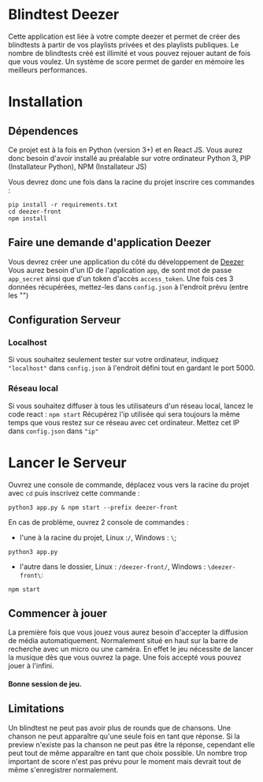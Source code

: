 # Blindtest Deezer

Cette application est liée à votre compte deezer et permet de créer des blindtests à partir de vos playlists privées et des playlists publiques.
Le nombre de blindtests créé est illimité et vous pouvez rejouer autant de fois que vous voulez. Un système de score permet de garder en mémoire les meilleurs performances.

# Installation

## Dépendences

Ce projet est à la fois en Python (version 3+) et en React JS. Vous aurez donc besoin d'avoir installé au préalable sur votre ordinateur Python 3, PIP (Installateur Python), NPM (Installateur JS)

Vous devrez donc une fois dans la racine du projet inscrire ces commandes :

```
pip install -r requirements.txt
cd deezer-front
npm install
```

## Faire une demande d'application Deezer

Vous devrez créer une application du côté du développement de [Deezer](https://developers.deezer.com/)
Vous aurez besoin d'un ID de l'application `app`, de sont mot de passe `app_secret` ainsi que d'un token d'accès `access_token`.
Une fois ces 3 données récupérées, mettez-les dans `config.json` à l'endroit prévu (entre les "")

## Configuration Serveur

### Localhost

Si vous souhaitez seulement tester sur votre ordinateur, indiquez `"localhost"` dans `config.json` à l'endroit défini tout en gardant le port 5000.

### Réseau local

Si vous souhaitez diffuser à tous les utilisateurs d'un réseau local, lancez le code react :
`npm start`
Récupérez l'ip utilisée qui sera toujours la même temps que vous restez sur ce réseau avec cet ordinateur.
Mettez cet IP dans `config.json` dans `"ip"`

# Lancer le Serveur

Ouvrez une console de commande, déplacez vous vers la racine du projet avec `cd` puis inscrivez cette commande :

```
python3 app.py & npm start --prefix deezer-front
```

En cas de problème, ouvrez 2 console de commandes :

- l'une à la racine du projet, Linux :`/`, Windows : `\`;

```
python3 app.py
```

- l'autre dans le dossier, Linux : `/deezer-front/`, Windows : `\deezer-front\`:

```
npm start
```

## Commencer à jouer

La première fois que vous jouez vous aurez besoin d'accepter la diffusion de média automatiquement. Normalement situé en haut sur la barre de recherche avec un micro ou une caméra.
En effet le jeu nécessite de lancer la musique dès que vous ouvrez la page.
Une fois accepté vous pouvez jouer à l'infini.

#### Bonne session de jeu.

## Limitations

Un blindtest ne peut pas avoir plus de rounds que de chansons.
Une chanson ne peut apparaître qu'une seule fois en tant que réponse.
Si la preview n'existe pas la chanson ne peut pas être la réponse, cependant elle peut tout de même apparaître en tant que choix possible.
Un nombre trop important de score n'est pas prévu pour le moment mais devrait tout de même s'enregistrer normalement.
